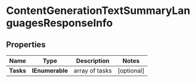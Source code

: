 # ContentGenerationTextSummaryLanguagesResponseInfo


## Properties

| Name | Type | Description | Notes |
|------------ | ------------- | ------------- | -------------|
**Tasks** | **IEnumerable<ContentGenerationTextSummaryLanguagesTaskInfo>** | array of tasks |[optional]|